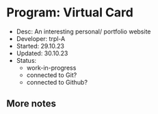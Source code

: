 # Program: Virtual Card
- Desc:         An interesting personal/ portfolio website
- Developer:    trpl-A
- Started:      29.10.23
- Updated:      30.10.23
- Status:   
    * work-in-progress
    * connected to Git?
    * connected to Github? 


## More notes